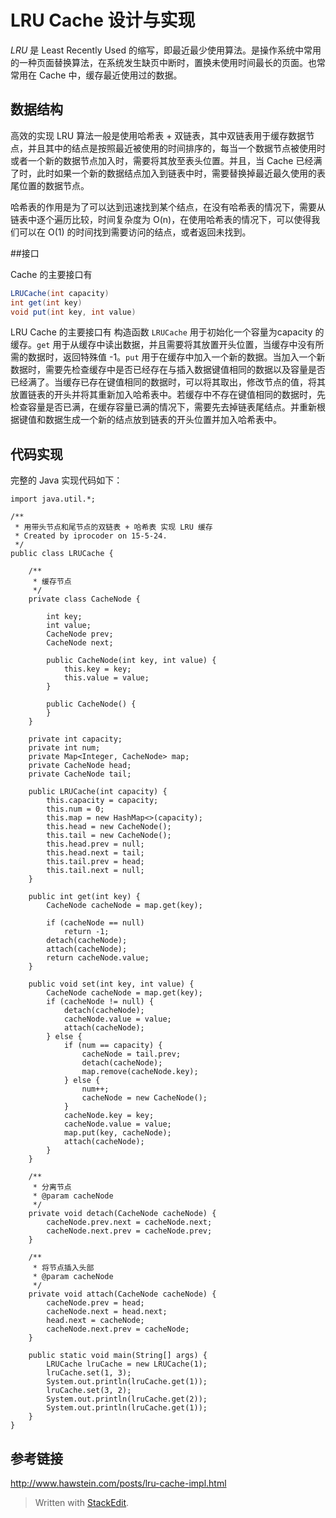 LRU Cache 设计与实现
=================

*LRU* 是 Least Recently Used 的缩写，即最近最少使用算法。是操作系统中常用的一种页面替换算法，在系统发生缺页中断时，置换未使用时间最长的页面。也常常用在 Cache 中，缓存最近使用过的数据。

## 数据结构

高效的实现 LRU 算法一般是使用哈希表 + 双链表，其中双链表用于缓存数据节点，并且其中的结点是按照最近被使用的时间排序的，每当一个数据节点被使用时或者一个新的数据节点加入时，需要将其放至表头位置。并且，当 Cache 已经满了时，此时如果一个新的数据结点加入到链表中时，需要替换掉最近最久使用的表尾位置的数据节点。

哈希表的作用是为了可以达到迅速找到某个结点，在没有哈希表的情况下，需要从链表中逐个遍历比较，时间复杂度为 O(n)，在使用哈希表的情况下，可以使得我们可以在 O(1) 的时间找到需要访问的结点，或者返回未找到。

##接口

Cache 的主要接口有

```java
LRUCache(int capacity)
int get(int key)
void put(int key, int value)
```

LRU Cache 的主要接口有 构造函数 `LRUCache` 用于初始化一个容量为capacity 的缓存。`get` 用于从缓存中读出数据，并且需要将其放置开头位置，当缓存中没有所需的数据时，返回特殊值 -1。`put` 用于在缓存中加入一个新的数据。当加入一个新数据时，需要先检查缓存中是否已经存在与插入数据键值相同的数据以及容量是否已经满了。当缓存已存在键值相同的数据时，可以将其取出，修改节点的值，将其放置链表的开头并将其重新加入哈希表中。若缓存中不存在键值相同的数据时，先检查容量是否已满，在缓存容量已满的情况下，需要先去掉链表尾结点。并重新根据键值和数据生成一个新的结点放到链表的开头位置并加入哈希表中。

## 代码实现

完整的 Java 实现代码如下：
```
import java.util.*;

/**
 * 用带头节点和尾节点的双链表 + 哈希表 实现 LRU 缓存
 * Created by iprocoder on 15-5-24.
 */
public class LRUCache {

    /**
     * 缓存节点
     */
    private class CacheNode {

        int key;
        int value;
        CacheNode prev;
        CacheNode next;

        public CacheNode(int key, int value) {
            this.key = key;
            this.value = value;
        }

        public CacheNode() {
        }
    }

    private int capacity;
    private int num;
    private Map<Integer, CacheNode> map;
    private CacheNode head;
    private CacheNode tail;

    public LRUCache(int capacity) {
        this.capacity = capacity;
        this.num = 0;
        this.map = new HashMap<>(capacity);
        this.head = new CacheNode();
        this.tail = new CacheNode();
        this.head.prev = null;
        this.head.next = tail;
        this.tail.prev = head;
        this.tail.next = null;
    }

    public int get(int key) {
        CacheNode cacheNode = map.get(key);

        if (cacheNode == null)
            return -1;
        detach(cacheNode);
        attach(cacheNode);
        return cacheNode.value;
    }

    public void set(int key, int value) {
        CacheNode cacheNode = map.get(key);
        if (cacheNode != null) {
            detach(cacheNode);
            cacheNode.value = value;
            attach(cacheNode);
        } else {
            if (num == capacity) {
                cacheNode = tail.prev;
                detach(cacheNode);
                map.remove(cacheNode.key);
            } else {
                num++;
                cacheNode = new CacheNode();
            }
            cacheNode.key = key;
            cacheNode.value = value;
            map.put(key, cacheNode);
            attach(cacheNode);
        }
    }

    /**
     * 分离节点
     * @param cacheNode
     */
    private void detach(CacheNode cacheNode) {
        cacheNode.prev.next = cacheNode.next;
        cacheNode.next.prev = cacheNode.prev;
    }

    /**
     * 将节点插入头部
     * @param cacheNode
     */
    private void attach(CacheNode cacheNode) {
        cacheNode.prev = head;
        cacheNode.next = head.next;
        head.next = cacheNode;
        cacheNode.next.prev = cacheNode;
    }

    public static void main(String[] args) {
        LRUCache lruCache = new LRUCache(1);
        lruCache.set(1, 3);
        System.out.println(lruCache.get(1));
        lruCache.set(3, 2);
        System.out.println(lruCache.get(2));
        System.out.println(lruCache.get(1));
    }
}
```

## 参考链接

http://www.hawstein.com/posts/lru-cache-impl.html
> Written with [StackEdit](https://stackedit.io/).